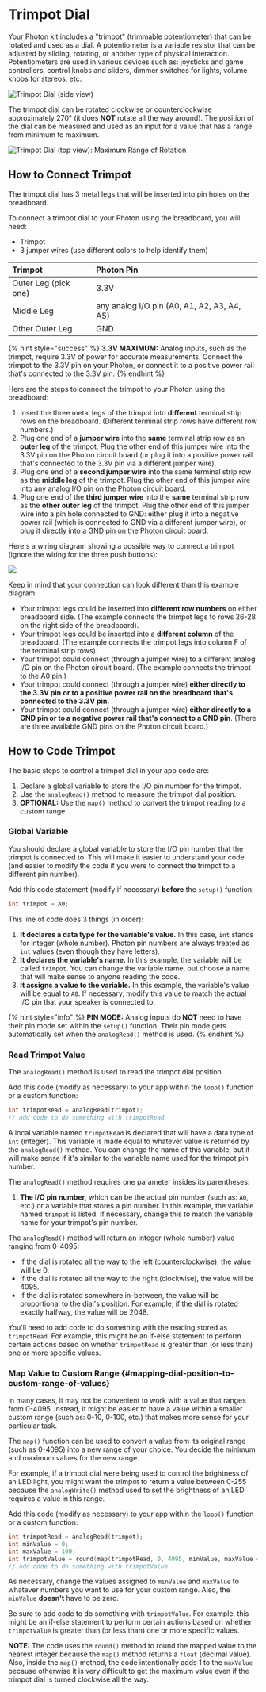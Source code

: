 # Trimpot Dial

Your Photon kit includes a "trimpot" \(trimmable potentiometer\) that can be rotated and used as a dial. A potentiometer is a variable resistor that can be adjusted by sliding, rotating, or another type of physical interaction. Potentiometers are used in various devices such as: joysticks and game controllers, control knobs and sliders, dimmer switches for lights, volume knobs for stereos, etc.

![Trimpot Dial \(side view\)](../../.gitbook/assets/trimpot.jpg)

The trimpot dial can be rotated clockwise or counterclockwise approximately 270° \(it does **NOT** rotate all the way around\). The position of the dial can be measured and used as an input for a value that has a range from minimum to maximum.

![Trimpot Dial \(top view\): Maximum Range of Rotation](../../.gitbook/assets/trimpot-max.jpg)

## How to Connect Trimpot

The trimpot dial has 3 metal legs that will be inserted into pin holes on the breadboard.

To connect a trimpot dial to your Photon using the breadboard, you will need:

* Trimpot
* 3 jumper wires \(use different colors to help identify them\)

| Trimpot | Photon Pin |
| :--- | :--- |
| Outer Leg \(pick one\) | 3.3V |
| Middle Leg | any analog I/O pin \(A0, A1, A2, A3, A4, A5\) |
| Other Outer Leg | GND |

{% hint style="success" %}
**3.3V MAXIMUM:**  Analog inputs, such as the trimpot, require 3.3V of power for accurate measurements. Connect the trimpot to the 3.3V pin on your Photon, or connect it to a positive power rail that's connected to the 3.3V pin.
{% endhint %}

Here are the steps to connect the trimpot to your Photon using the breadboard:

1. Insert the three metal legs of the trimpot into **different** terminal strip rows on the breadboard. \(Different terminal strip rows have different row numbers.\)
2. Plug one end of a **jumper wire** into the **same** terminal strip row as an **outer leg** of the trimpot. Plug the other end of this jumper wire into the 3.3V pin on the Photon circuit board \(or plug it into a positive power rail that's connected to the 3.3V pin via a different jumper wire\).
3. Plug one end of a **second jumper wire** into the same terminal strip row as the **middle leg** of the trimpot. Plug the other end of this jumper wire into any analog I/O pin on the Photon circuit board. 
4. Plug one end of the **third jumper wire** into the **same** terminal strip row as the **other outer leg** of the trimpot. Plug the other end of this jumper wire into a pin hole connected to GND:  either plug it into a negative power rail \(which is connected to GND via a different jumper wire\), or plug it directly into a GND pin on the Photon circuit board.

Here's a wiring diagram showing a possible way to connect a trimpot \(ignore the wiring for the three push buttons\):

![](../../.gitbook/assets/experiment-4.jpg)

Keep in mind that your connection can look different than this example diagram:

* Your trimpot legs could be inserted into **different row numbers** on either breadboard side. \(The example connects the trimpot legs to rows 26-28 on the right side of the breadboard\).
* Your trimpot legs could be inserted into a **different column** of the breadboard. \(The example connects the trimpot legs into column F of the terminal strip rows\).
* Your trimpot could connect \(through a jumper wire\) to a different analog I/O pin on the Photon circuit board. \(The example connects the trimpot to the A0 pin.\)
* Your trimpot could connect \(through a jumper wire\) **either directly to the 3.3V pin** **or to a positive power rail on the breadboard that's connected to the 3.3V pin.**
* Your trimpot could connect \(through a jumper wire\) **either directly to a GND pin or to a negative power rail that's connect to a GND pin**. \(There are three available GND pins on the Photon circuit board.\)

## How to Code Trimpot

The basic steps to control a trimpot dial in your app code are:

1. Declare a global variable to store the I/O pin number for the trimpot.
2. Use the `analogRead()` method to measure the trimpot dial position.
3. **OPTIONAL:**  Use the `map()` method to convert the trimpot reading to a custom range.

### Global Variable

You should declare a global variable to store the I/O pin number that the trimpot is connected to. This will make it easier to understand your code \(and easier to modify the code if you were to connect the trimpot to a different pin number\).

Add this code statement \(modify if necessary\) **before** the `setup()` function:

```cpp
int trimpot = A0;
```

This line of code does 3 things \(in order\):

1. **It declares a data type for the variable's value.**  In this case, `int` stands for integer \(whole number\). Photon pin numbers are always treated as `int` values \(even though they have letters\).
2. **It declares the variable's name.** In this example, the variable will be called `trimpot`. You can change the variable name, but choose a name that will make sense to anyone reading the code.
3. **It assigns a value to the variable.**  In this example, the variable's value will be equal to `A0`. If necessary, modify this value to match the actual I/O pin that your speaker is connected to.

{% hint style="info" %}
**PIN MODE:**  Analog inputs do **NOT** need to have their pin mode set within the `setup()` function. Their pin mode gets automatically set when the `analogRead()` method is used.
{% endhint %}

### Read Trimpot Value

The `analogRead()` method is used to read the trimpot dial position.

Add this code \(modify as necessary\) to your app within the `loop()` function or a custom function:

```cpp
int trimpotRead = analogRead(trimpot);
// add code to do something with trimpotRead
```

A local variable named `trimpotRead` is declared that will have a data type of `int` \(integer\).  This variable is made equal to whatever value is returned by the `analogRead()` method.  You can change the name of this variable, but it will make sense if it's similar to the variable name used for the trimpot pin number.

The `analogRead()` method requires one parameter insides its parentheses: 

1. **The I/O pin number**, which can be the actual pin number \(such as: `A0`, etc.\) or a variable that stores a pin number. In this example, the variable named `trimpot` is listed. If necessary, change this to match the variable name for your trimpot's pin number.

The `analogRead()` method will return an integer \(whole number\) value ranging from 0-4095:

* If the dial is rotated all the way to the left \(counterclockwise\), the value will be 0.
* If the dial is rotated all the way to the right \(clockwise\), the value will be 4095.
* If the dial is rotated somewhere in-between, the value will be proportional to the dial's position. For example, if the dial is rotated exactly halfway, the value will be 2048.

You'll need to add code to do something with the reading stored as `trimpotRead`. For example, this might be an if-else statement to perform certain actions based on whether `trimpotRead` is greater than \(or less than\) one or more specific values.

### Map Value to Custom Range {#mapping-dial-position-to-custom-range-of-values}

In many cases, it may not be convenient to work with a value that ranges from 0-4095. Instead, it might be easier to have a value within a smaller custom range \(such as:  0-10, 0-100, etc.\) that makes more sense for your particular task.

The `map()` function can be used to convert a value from its original range \(such as 0-4095\) into a new range of your choice. You decide the minimum and maximum values for the new range.

For example, if a trimpot dial were being used to control the brightness of an LED light, you might want the trimpot to return a value between 0-255 because the `analogWrite()` method used to set the brightness of an LED requires a value in this range.

Add this code \(modify as necessary\) to your app within the `loop()` function or a custom function:

```cpp
int trimpotRead = analogRead(trimpot);
int minValue = 0;
int maxValue = 100;
int trimpotValue = round(map(trimpotRead, 0, 4095, minValue, maxValue + 1));
// add code to do something with trimpotValue
```

As necessary, change the values assigned to `minValue` and `maxValue` to whatever numbers you want to use for your custom range. Also, the `minValue` **doesn't** have to be zero.

Be sure to add code to do something with `trimpotValue`. For example, this might be an if-else statement to perform certain actions based on whether `trimpotValue` is greater than \(or less than\) one or more specific values.

**NOTE:** The code uses the `round()` method to round the mapped value to the nearest integer because the `map()` method returns a `float` \(decimal value\). Also, inside the `map()` method, the code intentionally adds 1 to the `maxValue` because otherwise it is very difficult to get the maximum value even if the trimpot dial is turned clockwise all the way.


